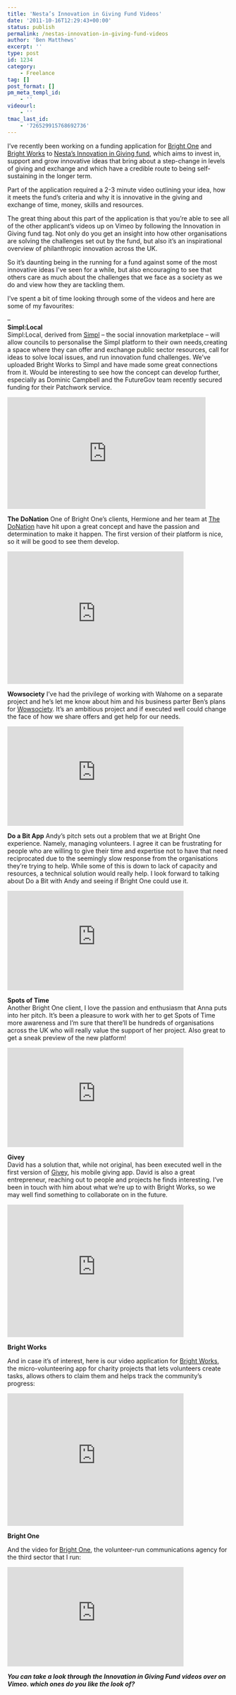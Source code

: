 ```yaml
---
title: 'Nesta’s Innovation in Giving Fund Videos'
date: '2011-10-16T12:29:43+00:00'
status: publish
permalink: /nestas-innovation-in-giving-fund-videos
author: 'Ben Matthews'
excerpt: ''
type: post
id: 1234
category:
    - Freelance
tag: []
post_format: []
pm_meta_templ_id:
    - ''
videourl:
    - ''
tmac_last_id:
    - '726529915768692736'
---
```

I’ve recently been working on a funding application for [Bright One](http://web.archive.org/web/20120321080849/http://brightone.org.uk/ "Bright One") and [Bright Works](http://web.archive.org/web/20120321080849/http://brightworks.me/ "Bright Wokrks") to [Nesta’s Innovation in Giving fund](http://web.archive.org/web/20120321080849/http://www.nesta.org.uk/home1/assets/features/innovation_in_giving_fund), which aims to invest in, support and grow innovative ideas that bring about a step-change in levels of giving and exchange and which have a credible route to being self-sustaining in the longer term.

Part of the application required a 2-3 minute video outlining your idea, how it meets the fund’s criteria and why it is innovative in the giving and exchange of time, money, skills and resources.

The great thing about this part of the application is that you’re able to see all of the other applicant’s videos up on Vimeo by following the Innovation in Giving fund tag. Not only do you get an insight into how other organisations are solving the challenges set out by the fund, but also it’s an inspirational overview of philanthropic innovation across the UK.

So it’s daunting being in the running for a fund against some of the most innovative ideas I’ve seen for a while, but also encouraging to see that others care as much about the challenges that we face as a society as we do and view how they are tackling them.

I’ve spent a bit of time looking through some of the videos and here are some of my favourites:

–  
**Simpl:Local**  
Simpl:Local, derived from [Simpl](http://web.archive.org/web/20120321080849/http://simpl.co/ "Simpl") – the social innovation marketplace – will allow councils to personalise the Simpl platform to their own needs,creating a space where they can offer and exchange public sector resources, call for ideas to solve local issues, and run innovation fund challenges. We’ve uploaded Bright Works to Simpl and have made some great connections from it. Would be interesting to see how the concept can develop further, especially as Dominic Campbell and the FutureGov team recently secured funding for their Patchwork service.  
<iframe frameborder="0" height="253" src="http://web.archive.org/web/20120321080849if_/http://player.vimeo.com/video/30536251?title=0&byline=0&portrait=0" width="450"></iframe>

**The DoNation** One of Bright One’s clients, Hermione and her team at [The DoNation](http://web.archive.org/web/20120321080849/http://www.thedonation.org.uk/ "The DoNation") have hit upon a great concept and have the passion and determination to make it happen. The first version of their platform is nice, so it will be good to see them develop.  
<iframe frameborder="0" height="300" src="http://web.archive.org/web/20120321080849if_/http://player.vimeo.com/video/30533375?title=0&byline=0&portrait=0" width="400"></iframe>

**Wowsociety** I’ve had the privilege of working with Wahome on a separate project and he’s let me know about him and his business parter Ben’s plans for [Wowsociety](http://web.archive.org/web/20120321080849/http://www.wowsociety.com/ "Wowsociety"). It’s an ambitious project and if executed well could change the face of how we share offers and get help for our needs.  
<iframe frameborder="0" height="225" src="http://web.archive.org/web/20120321080849if_/http://player.vimeo.com/video/30501358?title=0&byline=0&portrait=0" width="400"></iframe>

**Do a Bit App** Andy’s pitch sets out a problem that we at Bright One experience. Namely, managing volunteers. I agree it can be frustrating for people who are willing to give their time and expertise not to have that need reciprocated due to the seemingly slow response from the organisations they’re trying to help. While some of this is down to lack of capacity and resources, a technical solution would really help. I look forward to talking about Do a Bit with Andy and seeing if Bright One could use it.  
<iframe frameborder="0" height="225" src="http://web.archive.org/web/20120321080849if_/http://player.vimeo.com/video/30485007?title=0&byline=0&portrait=0" width="400"></iframe>

**Spots of Time**  
Another Bright One client, I love the passion and enthusiasm that Anna puts into her pitch. It’s been a pleasure to work with her to get Spots of Time more awareness and I’m sure that there’ll be hundreds of organisations across the UK who will really value the support of her project. Also great to get a sneak preview of the new platform!  
<iframe frameborder="0" height="225" src="http://web.archive.org/web/20120321080849if_/http://player.vimeo.com/video/30484886?title=0&byline=0&portrait=0" width="400"></iframe>

**Givey**  
David has a solution that, while not original, has been executed well in the first version of [Givey](http://web.archive.org/web/20120321080849/http://www.givey.co.uk/ "Givey"), his mobile giving app. David is also a great entrepreneur, reaching out to people and projects he finds interesting. I’ve been in touch with him about what we’re up to with Bright Works, so we may well find something to collaborate on in the future.  
<iframe frameborder="0" height="300" src="http://web.archive.org/web/20120321080849if_/http://player.vimeo.com/video/30316052?title=0&byline=0&portrait=0" width="400"></iframe>

**Bright Works**

And in case it’s of interest, here is our video application for [Bright Works](http://web.archive.org/web/20120321080849/http://brightworks.me/ "Bright Works"), the micro-volunteering app for charity projects that lets volunteers create tasks, allows others to claim them and helps track the community’s progress:

<iframe frameborder="0" height="300" src="http://web.archive.org/web/20120321080849if_/http://player.vimeo.com/video/30521606?title=0&byline=0&portrait=0" width="400"></iframe>

**Bright One**

And the video for [Bright One](http://web.archive.org/web/20120321080849/http://brightone.org.uk/ "Bright One"), the volunteer-run communications agency for the third sector that I run:  
<iframe frameborder="0" height="225" src="http://web.archive.org/web/20120321080849if_/http://player.vimeo.com/video/6733870?title=0&byline=0&portrait=0" width="400"></iframe>

***You can take a look through the Innovation in Giving Fund videos over on Vimeo. which ones do you like the look of?***
